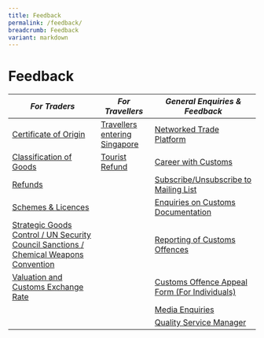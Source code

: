 ```yaml
---
title: Feedback
permalink: /feedback/
breadcrumb: Feedback
variant: markdown
---
```

# Feedback 


| *For Traders* | *For Travellers* | *General Enquiries & Feedback*|
|---------|---------|----------|
| [Certificate of Origin](https://form.gov.sg/5e7025bbbce24a0011937cbd) |[Travellers entering Singapore](https://go.gov.sg/travellers)   | [Networked Trade Platform](https://www.ntp.gov.sg/public/helpdesk/singapore-customs) |  
| [Classification of Goods](https://go.gov.sg/classification-of-goods-enquiries) | [Tourist Refund](https://go.gov.sg/tourist-refund) |  [Career with Customs](https://form.gov.sg/#!/5e95759978a996001146a677)   | 
|  [Refunds](https://go.gov.sg/feedback-refund)       | | [Subscribe/Unsubscribe to Mailing List](https://form.gov.sg/5e859b60a0ffc50011a4ee83)| 
|  [Schemes & Licences](https://form.gov.sg/5e9e51cf1e9ed20011c75f2a)  | | [Enquiries on Customs Documentation]( https://go.gov.sg/customs-doc)|  
|[Strategic Goods Control / UN Security Council Sanctions / Chemical Weapons Convention](https://go.gov.sg/feedback-sgc)     | |  [Reporting of Customs Offences](https://form.gov.sg/64e554f0ffdaa600136b17e1)  |
| [Valuation and Customs Exchange Rate](https://go.gov.sg/val-enq)| |[Customs Offence Appeal Form (For Individuals)](https://go.gov.sg/customs-appeal)|
|   |   |[Media Enquiries](https://go.gov.sg/media-enquiries)|
|   |  |[Quality Service Manager](https://go.gov.sg/customs-qsm)|
